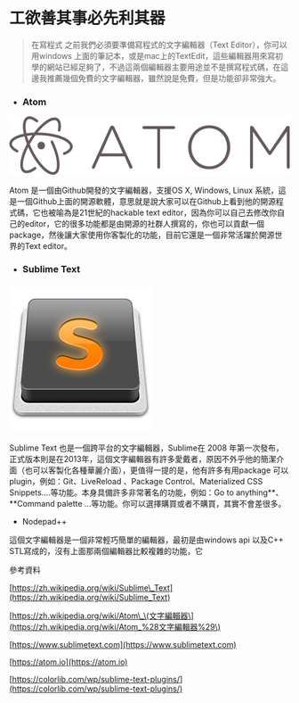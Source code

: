 # 工欲善其事必先利其器

> 在寫程式 之前我們必須要準備寫程式的文字編輯器（Text Editor），你可以用windows 上面的筆記本，或是mac上的TextEdit，這些編輯器用來寫初學的網站已經足夠了，不過這兩個編輯器主要用途並不是撰寫程式碼，在這邊我推薦幾個免費的文字編輯器，雖然說是免費，但是功能卻非常強大。

* ### Atom

![](/assets/Atom_icon.png)

Atom 是一個由Github開發的文字編輯器，支援OS X, Windows, Linux 系統，這是一個Github上面的開源軟體，意思就是說大家可以在Github上看到他的開源程式碼，它也被喻為是21世紀的hackable text editor，因為你可以自己去修改你自己的editor，它的很多功能都是由開源的社群人撰寫的，你也可以貢獻一個package，然後讓大家使用你客製化的功能，目前它還是一個非常活躍於開源世界的Text editor。

* ### Sublime Text

### ![](/assets/Sublime_Text_Logo.png)

Sublime Text 也是一個跨平台的文字編輯器，Sublime在 2008 年第一次發布，正式版本則是在2013年，這個文字編輯器有許多愛戴者，原因不外乎他的簡潔介面（也可以客製化各種華麗介面），更值得一提的是，他有許多有用package 可以plugin，例如：Git、LiveReload 、Package Control、Materialized CSS Snippets....等功能。本身具備許多非常著名的功能，例如：Go to anything**、**Command palette ...等功能。你可以選擇購買或者不購買，其實不會差很多。

* Nodepad++

這個文字編輯器是一個非常輕巧簡單的編輯器，最初是由windows api 以及C++ STL寫成的，沒有上面那兩個編輯器比較複雜的功能，它

參考資料

[https://zh.wikipedia.org/wiki/Sublime\_Text](https://zh.wikipedia.org/wiki/Sublime_Text)

[https://zh.wikipedia.org/wiki/Atom\_\(文字編輯器\](https://zh.wikipedia.org/wiki/Atom_%28文字編輯器%29\)

[https://www.sublimetext.com](https://www.sublimetext.com)

[https://atom.io](https://atom.io)

[https://colorlib.com/wp/sublime-text-plugins/](https://colorlib.com/wp/sublime-text-plugins/)

